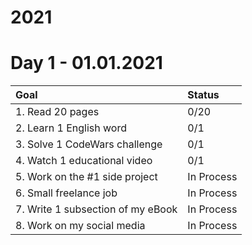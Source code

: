 # 2021

# Day 1 - 01.01.2021

| Goal  | Status  |
| :------------ | :------------ |
|  1. Read 20 pages | 0/20  |
|  2. Learn 1 English word | 0/1  |
|  3. Solve 1 CodeWars challenge | 0/1  |
|  4. Watch 1 educational video | 0/1  |
|  5. Work on the #1 side project | In Process  |
|  6. Small freelance job | In Process  |
|  7. Write 1 subsection of my eBook | In Process  |
|  8. Work on my social media | In Process  |
